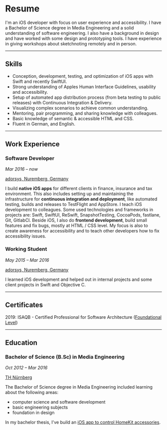 # Resume

I'm an iOS developer with focus on user experience and accessibility. I have a Bachelor of Science degree in Media Engineering and a solid understanding of software engineering. I also have a background in design and have worked with some design and prototyping tools. I have experience in giving workshops about sketchnoting remotely and in person.

---

## Skills

- Conception, development, testing, and optimization of iOS apps with Swift and recently SwiftUI.
- Strong understanding of Apples Human Interface Guidelines, usability and accessibility.
- Setup of automated app distribution process (from beta testing to public releases) with Continuous Integration & Delivery.
- Visualizing complex scenarios to achieve common understanding.
- Mentoring, pair programming, and sharing knowledge with colleagues.
- Basic knowledge of semantic & accessible HTML and CSS.
- Fluent in German, and English.

---

## Work Experience

### Software Developer

<p class="timeperiod"><em>Mar 2016 – now</em></p>
<p class="company"><a href="https://adorsys.com/de/">adorsys, Nuremberg, Germany</a></p>

I build **native iOS apps** for different clients in finance, insurance and tax environment. This also includes setting up and maintaining the infrastructure for **continuous integration and deployment**, like automated testing, builds and releases to TestFlight and AppStore. I teach iOS development to colleagues. Some used technologies and frameworks in projects are: Swift, SwiftUI, ReSwift, SnapshotTesting, CocoaPods, fastlane, Git, GitlabCI. Beside iOS, I also do **frontend development**, build small features and fix bugs, mostly at HTML / CSS level. My focus is also to create awareness for accessibility and to teach other developers how to fix accessibility issues.

### Working Student

<p class="timeperiod"><em>May 2015 – Mar 2016</em></p>
<p class="company"><a href="https://adorsys.com/de/">adorsys, Nuremberg, Germany</a></p>

I learned iOS development and helped out in internal projects and some client projects in Swift and Objective C.

---

## Certificates

2019: ISAQB - Certified Professional for Software Architecture ([Foundational Level][isaqb-foundation-level])

---

## Education

### Bachelor of Science (B.Sc) in Media Engineering

<p class="timeperiod"><em>Oct 2012 – Mar 2016</em></p>
<p class="company"><a href="https://www.th-nuernberg.de/en/">TH Nürnberg</a></p>

The Bachelor of Science degree in Media Engineering included learning about the following areas:

- computer science and software development
- basic engineering subjects
- foundation in design

In my bachelor thesis, I've build an [iOS app to control HomeKit accessories][ba-thesis].

[isaqb-foundation-level]: https://www.isaqb.org/certifications/foundation-level/?lang=en
[ba-thesis]: https://github.com/fbernutz/smart-living-ios
[motivators]: http://localhost:8000/about/motivators/
